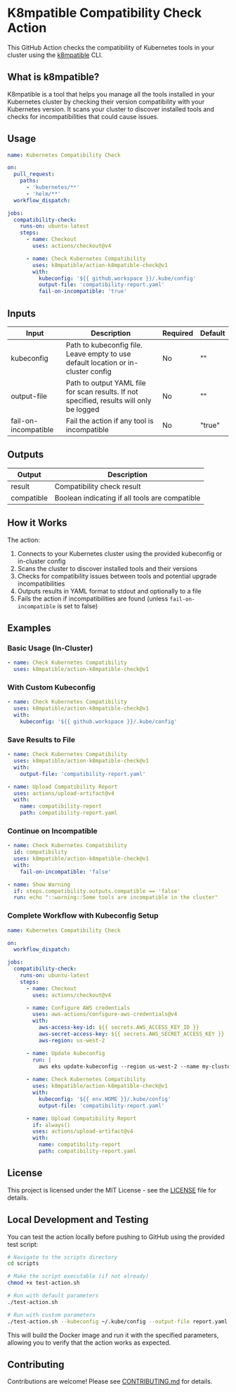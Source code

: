 # K8mpatible Compatibility Check Action

This GitHub Action checks the compatibility of Kubernetes tools in your cluster using the [k8mpatible](https://github.com/k8mpatible/k8mpatible) CLI.

## What is k8mpatible?

K8mpatible is a tool that helps you manage all the tools installed in your Kubernetes cluster by checking their version compatibility with your Kubernetes version. It scans your cluster to discover installed tools and checks for incompatibilities that could cause issues.

## Usage

```yaml
name: Kubernetes Compatibility Check

on:
  pull_request:
    paths:
      - 'kubernetes/**'
      - 'helm/**'
  workflow_dispatch:

jobs:
  compatibility-check:
    runs-on: ubuntu-latest
    steps:
      - name: Checkout
        uses: actions/checkout@v4

      - name: Check Kubernetes Compatibility
        uses: k8mpatible/action-k8mpatible-check@v1
        with:
          kubeconfig: '${{ github.workspace }}/.kube/config'
          output-file: 'compatibility-report.yaml'
          fail-on-incompatible: 'true'
```

## Inputs

| Input                | Description                                                | Required | Default |
|----------------------|------------------------------------------------------------|----------|---------|
| kubeconfig           | Path to kubeconfig file. Leave empty to use default location or in-cluster config | No | "" |
| output-file          | Path to output YAML file for scan results. If not specified, results will only be logged | No | "" |
| fail-on-incompatible | Fail the action if any tool is incompatible                | No       | "true"  |

## Outputs

| Output     | Description                                  |
|------------|----------------------------------------------|
| result     | Compatibility check result                   |
| compatible | Boolean indicating if all tools are compatible |

## How it Works

The action:
1. Connects to your Kubernetes cluster using the provided kubeconfig or in-cluster config
2. Scans the cluster to discover installed tools and their versions
3. Checks for compatibility issues between tools and potential upgrade incompatibilities
4. Outputs results in YAML format to stdout and optionally to a file
5. Fails the action if incompatibilities are found (unless `fail-on-incompatible` is set to false)

## Examples

### Basic Usage (In-Cluster)

```yaml
- name: Check Kubernetes Compatibility
  uses: k8mpatible/action-k8mpatible-check@v1
```

### With Custom Kubeconfig

```yaml
- name: Check Kubernetes Compatibility
  uses: k8mpatible/action-k8mpatible-check@v1
  with:
    kubeconfig: '${{ github.workspace }}/.kube/config'
```

### Save Results to File

```yaml
- name: Check Kubernetes Compatibility
  uses: k8mpatible/action-k8mpatible-check@v1
  with:
    output-file: 'compatibility-report.yaml'

- name: Upload Compatibility Report
  uses: actions/upload-artifact@v4
  with:
    name: compatibility-report
    path: compatibility-report.yaml
```

### Continue on Incompatible

```yaml
- name: Check Kubernetes Compatibility
  id: compatibility
  uses: k8mpatible/action-k8mpatible-check@v1
  with:
    fail-on-incompatible: 'false'

- name: Show Warning
  if: steps.compatibility.outputs.compatible == 'false'
  run: echo "::warning::Some tools are incompatible in the cluster"
```

### Complete Workflow with Kubeconfig Setup

```yaml
name: Kubernetes Compatibility Check

on:
  workflow_dispatch:

jobs:
  compatibility-check:
    runs-on: ubuntu-latest
    steps:
      - name: Checkout
        uses: actions/checkout@v4

      - name: Configure AWS credentials
        uses: aws-actions/configure-aws-credentials@v4
        with:
          aws-access-key-id: ${{ secrets.AWS_ACCESS_KEY_ID }}
          aws-secret-access-key: ${{ secrets.AWS_SECRET_ACCESS_KEY }}
          aws-region: us-west-2

      - name: Update kubeconfig
        run: |
          aws eks update-kubeconfig --region us-west-2 --name my-cluster
          
      - name: Check Kubernetes Compatibility
        uses: k8mpatible/action-k8mpatible-check@v1
        with:
          kubeconfig: '${{ env.HOME }}/.kube/config'
          output-file: 'compatibility-report.yaml'

      - name: Upload Compatibility Report
        if: always()
        uses: actions/upload-artifact@v4
        with:
          name: compatibility-report
          path: compatibility-report.yaml
```

## License

This project is licensed under the MIT License - see the [LICENSE](LICENSE) file for details.

## Local Development and Testing

You can test the action locally before pushing to GitHub using the provided test script:

```bash
# Navigate to the scripts directory
cd scripts

# Make the script executable (if not already)
chmod +x test-action.sh

# Run with default parameters
./test-action.sh

# Run with custom parameters
./test-action.sh --kubeconfig ~/.kube/config --output-file report.yaml
```

This will build the Docker image and run it with the specified parameters, allowing you to verify that the action works as expected.

## Contributing

Contributions are welcome! Please see [CONTRIBUTING.md](CONTRIBUTING.md) for details.
